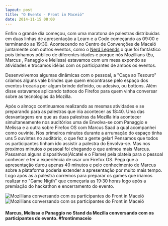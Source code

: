 ```yaml
---
layout: post
title: "O Evento - Front in Maceió"
date: 2014-11-15 08:00
---
```


<p class="txt-post">
Enfim o grande dia começou, com uma maratona de palestras distribuidas em duas linhas de apresentação a Learn e a Code começando as 09:00 e terminando as 19:30. Acontecendo no Centro de Convenções de Maceió juntamente com outros eventos, como o <a href="http://www.nerdlegends.com/">Nerd Legends</a> o que foi fantástico pois tinhamos público de diferentes idades e porque nós Mozillians (Eu, Marcus , Panaggio e Melissa) estavamos com um mesa expondo as atividades e trocamos idéias com os participantes de ambos os eventos.
</p>

<p>
Desenvolvemos algumas dinâmicas com o pessoal, a "Caça ao Tesouro" criamos alguns vale brindes que quem encontrasse pelo espaço dos eventos trocaria por algum brinde definido, ou adesivo, ou bottons. Além disse estavamos aplicando tattoos do Firefox para quem vinha conversar sobre as tecnologias da Mozilla.
</p>

<p class="txt-post">
Após o almoço continuamos realizando as mesmas atividades e se preparando para as palestras que iria acontecer as 18:40. Uma das desvantagens era que as duas palestras da Mozilla iria acontecer simultaneamente nos auditórios uma de Envolva-se com Panaggio e Melissa e a outra sobre Firefox OS com Marcus Saad a qual acompanhei como ouvinte. Nos primeiros minutos durante a arrumação do espaço tinha uns 5 ouvintes no auditório, o que fez a gente gelar! Pensamos que todos os participantes tinham ido assistir a palestra do Envolva-se. Mas nos proximos minutos o pessoal foi chegando o que animou mais Marcus. Passamos alguns dispositivos(Alcatel e o Flame) pela plateia para o pessoal conhecer e ter a experiência de usar um Firefox OS. Pega que a apresentação durou apenas 40 minutos e pelo conhecimento de Marcus sobre a plataforma poderia extender a apresentação por muito mais tempo. Logo após as a palestra corremos para preparar os games que iriamos realizar no "Game Nigth" que começaria as 19:30 horas logo após a premiação do hackathon e encerramento do evento. 
</p>

<img src="http://rafaeltavares.co/public/img/stand-mozilla-front-in-maceio_1.jpg" alt="Mozillians conversando com os participantes do Front in Maceió">
<img src="http://rafaeltavares.co/public/img/stand-mozilla-front-in-maceio_2.jpg" alt="Mozillians conversando com os participantes do Front in Maceió">
<h4>
   Marcus, Melissa e Panaggio no Stand da Mozilla conversando com os participantes do evento. #frontinmaceio
</h4>
